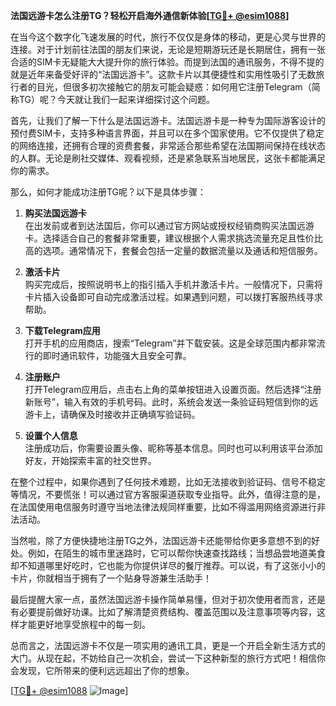 **法国远游卡怎么注册TG？轻松开启海外通信新体验[[TG💪+ @esim1088](https://t.me/s/esim1088)]**

在当今这个数字化飞速发展的时代，旅行不仅仅是身体的移动，更是心灵与世界的连接。对于计划前往法国的朋友们来说，无论是短期游玩还是长期居住，拥有一张合适的SIM卡无疑能大大提升你的旅行体验。而提到法国的通讯服务，不得不提的就是近年来备受好评的“法国远游卡”。这款卡片以其便捷性和实用性吸引了无数旅行者的目光，但很多初次接触它的朋友可能会疑惑：如何用它注册Telegram（简称TG）呢？今天就让我们一起来详细探讨这个问题。

首先，让我们了解一下什么是法国远游卡。法国远游卡是一种专为国际游客设计的预付费SIM卡，支持多种语言界面，并且可以在多个国家使用。它不仅提供了稳定的网络连接，还拥有合理的资费套餐，非常适合那些希望在法国期间保持在线状态的人群。无论是刷社交媒体、观看视频，还是紧急联系当地居民，这张卡都能满足你的需求。

那么，如何才能成功注册TG呢？以下是具体步骤：

1. **购买法国远游卡**  
   在出发前或者到达法国后，你可以通过官方网站或授权经销商购买法国远游卡。选择适合自己的套餐非常重要，建议根据个人需求挑选流量充足且性价比高的选项。通常情况下，套餐会包括一定量的数据流量以及通话和短信服务。

2. **激活卡片**  
   购买完成后，按照说明书上的指引插入手机并激活卡片。一般情况下，只需将卡片插入设备即可自动完成激活过程。如果遇到问题，可以拨打客服热线寻求帮助。

3. **下载Telegram应用**  
   打开手机的应用商店，搜索“Telegram”并下载安装。这是全球范围内都非常流行的即时通讯软件，功能强大且安全可靠。

4. **注册账户**  
   打开Telegram应用后，点击右上角的菜单按钮进入设置页面。然后选择“注册新账号”，输入有效的手机号码。此时，系统会发送一条验证码短信到你的远游卡上，请确保及时接收并正确填写验证码。

5. **设置个人信息**  
   注册成功后，你需要设置头像、昵称等基本信息。同时也可以利用该平台添加好友，开始探索丰富的社交世界。

在整个过程中，如果你遇到了任何技术难题，比如无法接收到验证码、信号不稳定等情况，不要慌张！可以通过官方客服渠道获取专业指导。此外，值得注意的是，在法国使用电信服务时遵守当地法律法规同样重要，比如不得滥用网络资源进行非法活动。

当然啦，除了方便快捷地注册TG之外，法国远游卡还能带给你更多意想不到的好处。例如，在陌生的城市里迷路时，它可以帮你快速查找路线；当想品尝地道美食却不知道哪里好吃时，它也能为你提供详尽的餐厅推荐。可以说，有了这张小小的卡片，你就相当于拥有了一个贴身导游兼生活助手！

最后提醒大家一点，虽然法国远游卡操作简单易懂，但对于初次使用者而言，还是有必要提前做好功课。比如了解清楚资费结构、覆盖范围以及注意事项等内容，这样才能更好地享受旅程中的每一刻。

总而言之，法国远游卡不仅是一项实用的通讯工具，更是一个开启全新生活方式的大门。从现在起，不妨给自己一次机会，尝试一下这种新型的旅行方式吧！相信你会发现，它所带来的便利远远超出了你的想象。

[[TG💪+ @esim1088](https://t.me/s/esim1088) ![Image](https://i.postimg.cc/4NQfJmqS/Snipaste-2025-05-13-00-14-12.png)]